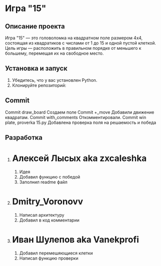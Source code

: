 # Игра "15"

## Описание проекта
Игра "15" — это головоломка на квадратном поле размером 4x4, состоящая из квадратиков с числами от 1 до 15 и одной пустой клеткой.
Цель игры — расположить в правильном порядке от меньшего к большему, перемещая их на свободное место.

## Установка и запуск
1. Убедитесь, что у вас установлен Python.
2. Клонируйте репозиторий:

## Сommit 
   Commit draw_board Создаем поле
   Commit +_move Добавили движение квадратам.
   Commit with_comments Откомментировали.
   Commit win plate, proverka 15.py Добавлена проверка поля на решаемость и победа

   
## Разработка

   1) # Алексей  Лысых aka zxcaleshka
      1) Идея
      3) Добавил функцию с победой
      4) Заполнил readme файл
   3) # Dmitry_Voronovv
      1) Написал архитектуру
      2) Добавил в код комментарии
   5) # Иван Шулепов aka Vanekprofi
      1) Добавил перемешяющиеся клетки
      1) Написал функцию проверки
